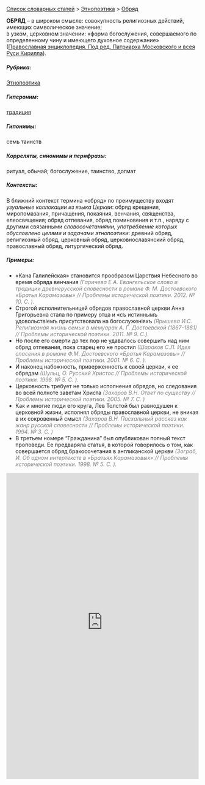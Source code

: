 <style>
st { color: Gray;
  font-style: italic;}
</style>

[Список словарных статей](https://thesaurus-dostoevsky.github.io/Thesaurus/) > [Этнопоэтика](ethnopoe.md) > [Обряд](обряд.md) 

**ОБРЯД** – в широком смысле: совокупность религиозных действий, имеющих символическое значение;  
в узком, церковном значении: «форма богослужения, совершаемого по определенному чину и имеющего духовное содержание» ([Православная энциклопедия. Под ред. Патриарха Московского и всея Руси Кирилла](www.pravenc.ru)).

##### Рубрика:
[Этнопоэтика](ethnopoe.md)
##### Гипероним:
[традиция](традиция.md)
##### Гипонимы:
семь таинств
##### Корреляты, синонимы и перифразы:
ритуал, обычай; богослужение, таинство, догмат

##### Контексты:
В ближний контекст термина «обряд» по преимуществу входят *узуальные коллокации из языка Церкви*: обряд крещения, миропомазания, причащения, покаяния, венчания,  священства, елеосвящения; обряд отпевания, обряд поминовения и т.п., наряду с другими связанными *словосочетаниями, употребление которых обусловлено целями и задачами этнопоэтики*: древний обряд, религиозный обряд, церковный обряд, церковнославянский обряд, православный обряд, литургический обряд.  

##### Примеры:
* «Кана Галилейская» становится прообразом Царствия Небесного во 
время обряда венчания <st>(Гаричева Е.А. Евангельское слово и традиции древнерусской словесности в романе Ф. М. Достоевского «Братья Карамазовы» // Проблемы исторической поэтики. 2012. № 10. С.  ).</st>
* Строгой исполнительницей обрядов православной церкви Анна
Григорьевна стала по примеру отца и «съ истиннымъ удовольствіемъ присутствовала на богослуженіяхъ <st>(Ярышева И.С. Религиозная жизнь семьи в мемуарах А. Г. Достоевской (1867-1881) // Проблемы исторической поэтики. 2011. № 9. С.).</st>
* Но после его смерти до тех пор не удавалось совершить над ним обряд 
отпевания, пока старец его не простил  <st>(Шараков С.Л. Идея спасения в романе Ф.М. Достоевского «Братья Карамазовы» // Проблемы исторической поэтики. 2001. № 6. С. ).</st>
* И наконец набожность, приверженность к своей церкви, к ее обрядам 
<st>(Шульц, О. Русский Христос // Проблемы исторической поэтики.  1998. № 5. С. ).</st>
* Церковность требует не только исполнения обрядов, но следования во 
всей полноте заветам Христа <st>(Захаров В.Н. Ответ по существу // Проблемы исторической поэтики.  2005. № 7. С. )</st>
* Как и многие люди его круга, Лев Толстой был равнодушен к церковной 
жизни, исполнял обряды православной церкви, не вникая в их сокровенный смысл <st>(Захаров В.Н. Пасхальный рассказ как жанр русской словесности // Проблемы исторической поэтики. 1994. № 3. С. )</st>
* В третьем номере “Гражданина” был опубликован полный текст 
проповеди. Ее предваряла статья, в которой говорилось о том, как совершается обряд бракосочетания в англиканской церкви <st>(Зограб, И. Об одном интертексте в «Братьях Карамазовых» // Проблемы исторической поэтики. 1998. № 5. С. ).</st>


<iframe src="https://thesaurus-dostoevsky.github.io/nk/обряд.html" style="border:0px;width:100%;height:800px" allowfullscreen="true" webkitallowfullscreen="true" mozallowfullscreen="true">
